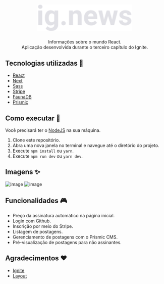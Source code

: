<h1 align="center"><img width=300 src="./public/images/logo.svg" /></h1>
<p align="center">Informações sobre o mundo React. <br /> Aplicação desenvolvida durante o terceiro capítulo do Ignite.</p>

## Tecnologias utilizadas :rocket:

- [React](https://pt-br.reactjs.org/)
- [Next](https://nextjs.org/)
- [Sass](https://sass-lang.com/)
- [Stripe](https://stripe.com/br)
- [FaunaDB](https://fauna.com/)
- [Prismic](https://prismic.io/)

## Como executar :hammer:

Você precisará ter o [NodeJS](https://nodejs.org/en/) na sua máquina.

1. Clone este repositório.
2. Abra uma nova janela no terminal e navegue até o diretório do projeto.
3. Execute `npm install` ou `yarn`.
4. Execute `npm run dev` ou `yarn dev`.

## Imagens :sparkles:

![image](https://user-images.githubusercontent.com/59753526/173204990-3533f9d6-6837-4fe5-baa9-73f9e607eca3.png)
![image](https://user-images.githubusercontent.com/59753526/173205003-c1c3eff4-8dab-485d-9fa9-3cdc7fe2004f.png)

## Funcionalidades 🎮

- Preço da assinatura automático na página inicial.
- Login com Github.
- Inscrição por meio do Stripe.
- Listagem de postagens.
- Gerenciamento de postagens com o Prismic CMS.
- Pré-visualização de postagens para não assinantes. 

## Agradecimentos :heart:

- [Ignite](https://www.rocketseat.com.br/ignite)
- [Layout](https://www.figma.com/file/YM4JFm0d4b4TovqmCNrgRW/ig.news?node-id=1%3A2)
